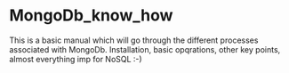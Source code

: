 MongoDb_know_how
================

This is a basic manual which will go through the different processes associated with MongoDb. Installation, basic opqrations, other key points, almost everything imp for NoSQL :-)
